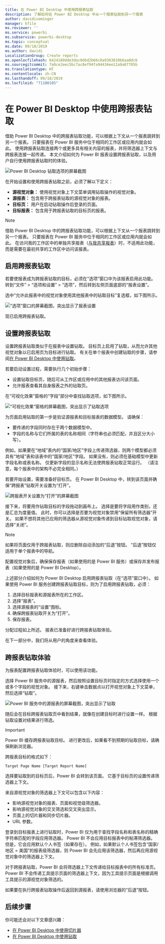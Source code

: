 ```yaml
---
title: 在 Power BI Desktop 中使用跨报表钻取
description: 了解如何在 Power BI Desktop 中从一个报表钻取到另一个报表
author: davidiseminger
manager: kfile
ms.reviewer: ''
ms.service: powerbi
ms.subservice: powerbi-desktop
ms.topic: conceptual
ms.date: 09/18/2019
ms.author: davidi
LocalizationGroup: Create reports
ms.openlocfilehash: 6424180dde3dac0d6d2b66c8a9303810b6aa0dc6
ms.sourcegitcommit: 7a0ce2eec5bc7ac8ef94fa94434ee12a9a07705b
ms.translationtype: HT
ms.contentlocale: zh-CN
ms.lasthandoff: 09/18/2019
ms.locfileid: "71100105"
---
```

# <a name="use-cross-report-drillthrough-in-power-bi-desktop"></a>在 Power BI Desktop 中使用跨报表钻取

借助 Power BI Desktop 中的跨报表钻取功能，可以根据上下文从一个报表跳转到另一个报表。 只要报表在 Power BI 服务中位于相同的工作区或应用内就会如此。 使用跨报表钻取连接两个或更多具有相关内容的报表，并将筛选器上下文与跨报表连接一起传递。 本文介绍如何为 Power BI 报表设置跨报表钻取，以及用户自行使用跨报表钻取时的体验。

![Power BI Desktop 钻取选项的屏幕截图](media/desktop-cross-report-drill-through/cross-report-drill-through-01.png)

在开始设置和使用跨报表钻取之前，必须了解以下定义：

* **源视觉对象：** 使用视觉对象上下文菜单调用钻取操作的视觉对象。
* **源报表：** 包含用于跨报表钻取的源视觉对象的报表。
* **目标页：** 用户在启动钻取操作后登录的页面。
* **目标报表：** 包含用于跨报表钻取的目标页的报表。


> [!NOTE]
> 借助 Power BI Desktop 中的跨报表钻取功能，可以根据上下文从一个报表跳转到另一个报表。 只要报表在 Power BI 服务中位于相同的工作区或应用内就会如此。 在访问我的工作区中的单独共享报表（[与我共享报表](service-share-dashboards.md#share-a-dashboard-or-report)）时，不适用此功能，而是需要在最初共享的工作区中访问该报表。


## <a name="enable-cross-report-drillthrough"></a>启用跨报表钻取

若要使报表成为跨报表钻取的目标，必须在“选项”窗口中为该报表启用此功能。 转到“文件” > “选项和设置” > “选项”，然后转到左侧页面底部的“报表设置”。

选中“允许此报表中的视觉对象使用其他报表中的钻取目标”复选框，如下图所示。

![“选项”窗口的屏幕截图，突出显示了报表设置](media/desktop-cross-report-drill-through/cross-report-drill-through-02.png)

现已启用跨报表钻取。

## <a name="set-up-cross-report-drillthrough"></a>设置跨报表钻取

设置跨报表钻取类似于在报表中设置钻取。 目标页上启用了钻取，从而允许其他视觉对象以已启用页为目标进行钻取。 有关在单个报表中创建钻取的步骤，请参阅[在 Power BI Desktop 中使用钻取](desktop-drillthrough.md)。

若要启动设置过程，需要执行几个初始步骤：

* 设置钻取目标页，随后可从工作区或应用中的其他报表访问该页面。
* 允许报表查看其自身报表之外的钻取页。

在“可视化效果”窗格的“字段”部分中查找钻取选项，如下图所示。

![“可视化效果”窗格的屏幕截图，突出显示了钻取选项](media/desktop-cross-report-drill-through/cross-report-drill-through-03.png)

为页面启用钻取的第一步是验证源报表和目标报表的数据模型。 请确保： 

* 要传递的字段同时存在于两个数据模型中。
* 字段的名称与它们所属的表的名称相同（字符串也必须匹配，并且区分大小写）。

例如，如果要在“地域”表内的“国家/地区”字段上传递筛选器，则两个模型都必须具有“地域”表和该表中的“国家/地区”字段。 如果没有，则必须在基础模型中更新字段名称或表名称。 仅更新字段的显示名称无法使跨报表钻取正常运行。 （请注意，每个报表中的架构不必完全相同。）

若要开始设置，需要准备好目标页。 在 Power BI Desktop 中，转到该页面并确保“跨报表”钻取开关设置为“打开”。 

![跨报表开关设置为“打开”的屏幕截图](media/desktop-cross-report-drill-through/cross-report-drill-through-03.png)

接下来，将要用作钻取目标的字段拖动到画布上。 选择是要将字段用作类别，还是汇总为度量值。 此时，你可以选择是否要为视觉对象禁用“保留所有筛选器”开关。 如果不想将其他已应用的筛选器从源视觉对象传递到目标钻取视觉对象，请选择“关闭”。

> [!NOTE]
> 如果将页面仅用于跨报表钻取，则应删除自动添加的“后退”按钮。 “后退”按钮仅适用于单个报表中的导航。 

配置视觉对象后，确保保存报表（如果使用的是 Power BI 服务）或保存并发布报表（如果使用的是 Power BI Desktop）。

上述部分介绍如何为 Power BI Desktop 启用跨报表钻取（在“选项”窗口中）。 如果使用 Power BI 服务创建跨报表钻取目标，则为了启用跨报表钻取，必须： 

1. 选择目标报表和源报表所在的工作区。
2. 选择“报表”。
3. 选择源报表的“设置”图标。
4. 确保跨报表钻取开关为“打开”。
5. 保存报表。

分配过程如上所述。 报表已准备好进行跨报表钻取体验。 

在下一部分中，我们将从用户的角度来查看体验。

## <a name="cross-report-drillthrough-experience"></a>跨报表钻取体验

为报表配置跨报表钻取体验时，可以使用该功能。

选择 Power BI 服务中的源报表，然后按照设置目标页时指定的方式选择使用一个或多个字段的视觉对象。 接下来，右键单击数据点以打开视觉对象上下文菜单，然后选择“钻取”。

![Power BI 服务中的源报表的屏幕截图，突出显示了钻取](media/desktop-cross-report-drill-through/cross-report-drill-through-01.png)

随后会在目标跨报表钻取页中看到结果，就像在创建目标时进行设置一样。 根据钻取设置对结果进行筛选。

> [!IMPORTANT]
> Power BI 缓存跨报表钻取目标。 进行更改后，如果看不到预期的钻取目标，请确保刷新浏览器。 

跨报表目标的格式如下： 

`Target Page Name [Target Report Name]`

选择要钻取到的目标页后，Power BI 会转到该页面。 它基于目标页的设置传递筛选器上下文。 

来自源视觉对象的筛选器上下文可以包含以下内容： 

* 影响源视觉对象的报表、页面和视觉级筛选器。 
* 影响源视觉对象的交叉筛选和交叉突出显示。 
* 页面上的切片器和同步切片器。
* URL 参数。

登录到目标报表上进行钻取时，Power BI 仅为用于查找字段名称和表名称的精确字符串匹配的字段应用筛选器。 Power BI 不会应用目标报表中的粘滞筛选器。 但是，它会应用默认个人书签（如果存在）。 例如，如果默认个人书签包含“国家/地区 = 美国”的报表级筛选器，则 Power BI 会先应用该筛选器，然后再应用源视觉对象中的筛选器上下文。 

对于跨报表钻取，Power BI 会将筛选器上下文传递给目标报表中的所有标准页。 Power BI 不会传递工具提示页面的筛选器上下文，因为工具提示页面是根据调用工具提示的源视觉对象筛选的。

如果要在执行跨报表钻取操作后返回到源报表，请使用浏览器的“后退”按钮。 

## <a name="next-steps"></a>后续步骤

你可能还会对以下文章感兴趣：

* [在 Power BI Desktop 中使用切片器](visuals/power-bi-visualization-slicers.md)
* [在 Power BI Desktop 中使用钻取](desktop-drillthrough.md)

